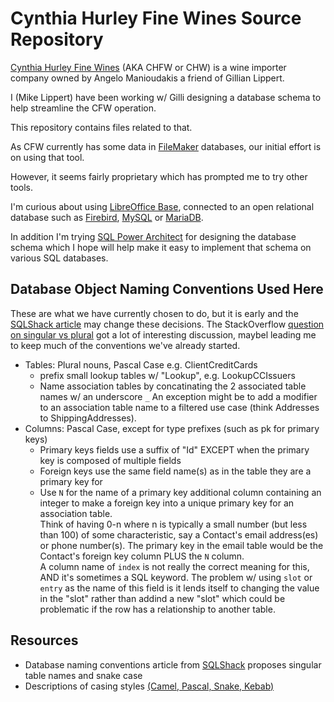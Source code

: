Cynthia Hurley Fine Wines Source Repository
===========================================

[Cynthia Hurley Fine Wines][CHFW Web] (AKA CHFW or CHW) is a wine importer company owned
by Angelo Manioudakis a friend of Gillian Lippert.

I (Mike Lippert) have been working w/ Gilli designing a database schema to help streamline
the CFW operation.

This repository contains files related to that.

As CFW currently has some data in [FileMaker][Filemaker Web] databases, our initial effort
is on using that tool.

However, it seems fairly proprietary which has prompted me to try other tools.

I'm curious about using [LibreOffice Base][Base Guide], connected to an open relational
database such as [Firebird][Firebird docs], [MySQL][mysql docs] or [MariaDB][mariadb docs].

In addition I'm trying [SQL Power Architect][SQL Power Architect download] for designing the database
schema which I hope will help make it easy to implement that schema on various SQL databases.

## Database Object Naming Conventions Used Here

These are what we have currently chosen to do, but it is early and the [SQLShack article][SQLShack conventions]
may change these decisions. The StackOverflow [question on singular vs plural][SO singular vs plural]
got a lot of interesting discussion, maybel leading me to keep much of the conventions
we've already started.

- Tables: Plural nouns, Pascal Case e.g. ClientCreditCards
    - prefix small lookup tables w/ "Lookup", e.g. LookupCCIssuers
    - Name association tables by concatinating the 2 associated table names w/ an underscore `_`
      An exception might be to add a modifier to an association table name to a filtered
      use case (think Addresses to ShippingAddresses).
- Columns: Pascal Case, except for type prefixes (such as pk for primary keys)
    - Primary keys fields use a suffix of "Id" EXCEPT when the primary key is composed of multiple fields
    - Foreign keys use the same field name(s) as in the table they are a primary key for
    - Use `N` for the name of a primary key additional column containing an integer to make
      a foreign key into a unique primary key for an association table.  
      Think of having 0-n where n is typically a small number (but less than 100) of some
      characteristic, say a Contact's email address(es) or phone number(s). The primary
      key in the email table would be the Contact's foreign key column PLUS the `N`
      column.  
      A column name of `index` is not really the correct meaning for this, AND it's
      sometimes a SQL keyword. The problem w/ using `slot` or `entry` as the name of this
      field is it lends itself to changing the value in the "slot" rather than addind a
      new "slot" which could be problematic if the row has a relationship to another
      table.

## Resources

- Database naming conventions article from [SQLShack][SQLShack conventions] proposes singular
  table names and snake case
- Descriptions of casing styles [(Camel, Pascal, Snake, Kebab)][Case naming styles]

[CHFW Web]: <https://cynthiahurley.com/> "Cynthia Hurley Fine Wines website"
[Filemaker Web]: <https://www.claris.com/filemaker/> "Claris Filemaker website"
[Base Guide]: <https://www.libreofficehelp.com/libreoffice-base/> "LibreOffice Base Help Beginner's Guide"
[Firebird docs]: <https://firebirdsql.org/en/firebird-rdbms/> "Firebird documentation"
[mysql docs]: <https://dev.mysql.com/doc/mysqld-version-reference/en/> "mysql documentation"
[mariadb docs]: <https://mariadb.org/documentation/> "MariaDB documentation"
[SQL Power Architect download]: <https://bestofbi.com/architect-download/> "SQL Power Architect downloads"
[SQLShack conventions]: <https://www.sqlshack.com/learn-sql-naming-conventions/> "SQL DB naming conventions"
[Case naming styles]: <https://thelinuxcode.com/programming-naming-conventions-camel-snake-kebab-and-pascal-case-explained/> "Case styles explained"
[SO singular vs plural]: <https://stackoverflow.com/questions/338156/table-naming-dilemma-singular-vs-plural-names> "StackOverflow database singular vs plural discussion"
